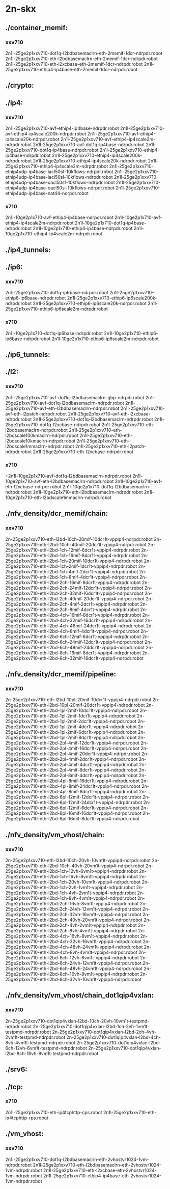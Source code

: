 # 2n-skx
## ./container_memif:
### xxv710
2n1l-25ge2p1xxv710-dot1q-l2bdbasemaclrn-eth-2memif-1dcr-ndrpdr.robot
2n1l-25ge2p1xxv710-eth-l2bdbasemaclrn-eth-2memif-1dcr-ndrpdr.robot
2n1l-25ge2p1xxv710-eth-l2xcbase-eth-2memif-1dcr-ndrpdr.robot
2n1l-25ge2p1xxv710-ethip4-ip4base-eth-2memif-1dcr-ndrpdr.robot
## ./crypto:
## ./ip4:
### xxv710
2n1l-25ge2p1xxv710-avf-ethip4-ip4base-ndrpdr.robot
2n1l-25ge2p1xxv710-avf-ethip4-ip4scale200k-ndrpdr.robot
2n1l-25ge2p1xxv710-avf-ethip4-ip4scale20k-ndrpdr.robot
2n1l-25ge2p1xxv710-avf-ethip4-ip4scale2m-ndrpdr.robot
2n1l-25ge2p1xxv710-avf-dot1q-ip4base-ndrpdr.robot
2n1l-25ge2p1xxv710-dot1q-ip4base-ndrpdr.robot
2n1l-25ge2p1xxv710-ethip4-ip4base-ndrpdr.robot
2n1l-25ge2p1xxv710-ethip4-ip4scale200k-ndrpdr.robot
2n1l-25ge2p1xxv710-ethip4-ip4scale20k-ndrpdr.robot
2n1l-25ge2p1xxv710-ethip4-ip4scale2m-ndrpdr.robot
2n1l-25ge2p1xxv710-ethip4udp-ip4base-iacl50sf-10kflows-ndrpdr.robot
2n1l-25ge2p1xxv710-ethip4udp-ip4base-iacl50sl-10kflows-ndrpdr.robot
2n1l-25ge2p1xxv710-ethip4udp-ip4base-oacl50sf-10kflows-ndrpdr.robot
2n1l-25ge2p1xxv710-ethip4udp-ip4base-oacl50sl-10kflows-ndrpdr.robot
2n1l-25ge2p1xxv710-ethip4udp-ip4base-nat44-ndrpdr.robot
### x710
2n1l-10ge2p1x710-avf-ethip4-ip4base-ndrpdr.robot
2n1l-10ge2p1x710-avf-ethip4-ip4scale2m-ndrpdr.robot
2n1l-10ge2p1x710-dot1q-ip4base-ndrpdr.robot
2n1l-10ge2p1x710-ethip4-ip4base-ndrpdr.robot
2n1l-10ge2p1x710-ethip4-ip4scale2m-ndrpdr.robot
## ./ip4_tunnels:
## ./ip6:
### xxv710
2n1l-25ge2p1xxv710-dot1q-ip6base-ndrpdr.robot
2n1l-25ge2p1xxv710-ethip6-ip6base-ndrpdr.robot
2n1l-25ge2p1xxv710-ethip6-ip6scale200k-ndrpdr.robot
2n1l-25ge2p1xxv710-ethip6-ip6scale20k-ndrpdr.robot
2n1l-25ge2p1xxv710-ethip6-ip6scale2m-ndrpdr.robot
### x710
2n1l-10ge2p1x710-dot1q-ip6base-ndrpdr.robot
2n1l-10ge2p1x710-ethip6-ip6base-ndrpdr.robot
2n1l-10ge2p1x710-ethip6-ip6scale2m-ndrpdr.robot
## ./ip6_tunnels:
## ./l2:
### xxv710
2n1l-25ge2p1xxv710-avf-dot1q-l2bdbasemaclrn-gbp-ndrpdr.robot
2n1l-25ge2p1xxv710-avf-dot1q-l2bdbasemaclrn-ndrpdr.robot
2n1l-25ge2p1xxv710-avf-eth-l2bdbasemaclrn-ndrpdr.robot
2n1l-25ge2p1xxv710-avf-eth-l2patch-ndrpdr.robot
2n1l-25ge2p1xxv710-avf-eth-l2xcbase-ndrpdr.robot
2n1l-25ge2p1xxv710-dot1q-l2bdbasemaclrn-ndrpdr.robot
2n1l-25ge2p1xxv710-dot1q-l2xcbase-ndrpdr.robot
2n1l-25ge2p1xxv710-eth-l2bdbasemaclrn-ndrpdr.robot
2n1l-25ge2p1xxv710-eth-l2bdscale100kmaclrn-ndrpdr.robot
2n1l-25ge2p1xxv710-eth-l2bdscale10kmaclrn-ndrpdr.robot
2n1l-25ge2p1xxv710-eth-l2bdscale1mmaclrn-ndrpdr.robot
2n1l-25ge2p1xxv710-eth-l2patch-ndrpdr.robot
2n1l-25ge2p1xxv710-eth-l2xcbase-ndrpdr.robot
### x710
+2n1l-10ge2p1x710-avf-dot1q-l2bdbasemaclrn-ndrpdr.robot
2n1l-10ge2p1x710-avf-eth-l2bdbasemaclrn-ndrpdr.robot
2n1l-10ge2p1x710-avf-eth-l2xcbase-ndrpdr.robot
2n1l-10ge2p1x710-dot1q-l2bdbasemaclrn-ndrpdr.robot
2n1l-10ge2p1x710-eth-l2bdbasemaclrn-ndrpdr.robot
2n1l-10ge2p1x710-eth-l2bdscale1mmaclrn-ndrpdr.robot
## ./nfv_density/dcr_memif/chain:
### xxv710
2n-25ge2p1xxv710-eth-l2bd-10ch-20mif-10dcr1t-vppip4-ndrpdr.robot
2n-25ge2p1xxv710-eth-l2bd-10ch-40mif-20dcr1t-vppip4-ndrpdr.robot
2n-25ge2p1xxv710-eth-l2bd-1ch-12mif-6dcr1t-vppip4-ndrpdr.robot
2n-25ge2p1xxv710-eth-l2bd-1ch-16mif-8dcr1t-vppip4-ndrpdr.robot
2n-25ge2p1xxv710-eth-l2bd-1ch-20mif-10dcr1t-vppip4-ndrpdr.robot
2n-25ge2p1xxv710-eth-l2bd-1ch-2mif-1dcr1t-vppip4-ndrpdr.robot
2n-25ge2p1xxv710-eth-l2bd-1ch-4mif-2dcr1t-vppip4-ndrpdr.robot
2n-25ge2p1xxv710-eth-l2bd-1ch-8mif-4dcr1t-vppip4-ndrpdr.robot
2n-25ge2p1xxv710-eth-l2bd-2ch-16mif-8dcr1t-vppip4-ndrpdr.robot
2n-25ge2p1xxv710-eth-l2bd-2ch-24mif-12dcr1t-vppip4-ndrpdr.robot
2n-25ge2p1xxv710-eth-l2bd-2ch-32mif-16dcr1t-vppip4-ndrpdr.robot
2n-25ge2p1xxv710-eth-l2bd-2ch-40mif-20dcr1t-vppip4-ndrpdr.robot
2n-25ge2p1xxv710-eth-l2bd-2ch-4mif-2dcr1t-vppip4-ndrpdr.robot
2n-25ge2p1xxv710-eth-l2bd-2ch-8mif-4dcr1t-vppip4-ndrpdr.robot
2n-25ge2p1xxv710-eth-l2bd-4ch-16mif-8dcr1t-vppip4-ndrpdr.robot
2n-25ge2p1xxv710-eth-l2bd-4ch-32mif-16dcr1t-vppip4-ndrpdr.robot
2n-25ge2p1xxv710-eth-l2bd-4ch-48mif-24dcr1t-vppip4-ndrpdr.robot
2n-25ge2p1xxv710-eth-l2bd-4ch-8mif-4dcr1t-vppip4-ndrpdr.robot
2n-25ge2p1xxv710-eth-l2bd-6ch-12mif-6dcr1t-vppip4-ndrpdr.robot
2n-25ge2p1xxv710-eth-l2bd-6ch-24mif-12dcr1t-vppip4-ndrpdr.robot
2n-25ge2p1xxv710-eth-l2bd-6ch-48mif-24dcr1t-vppip4-ndrpdr.robot
2n-25ge2p1xxv710-eth-l2bd-8ch-16mif-8dcr1t-vppip4-ndrpdr.robot
2n-25ge2p1xxv710-eth-l2bd-8ch-32mif-16dcr1t-vppip4-ndrpdr.robot
## ./nfv_density/dcr_memif/pipeline:
### xxv710
2n-25ge2p1xxv710-eth-l2bd-10pl-20mif-10dcr1t-vppip4-ndrpdr.robot
2n-25ge2p1xxv710-eth-l2bd-10pl-20mif-20dcr1t-vppip4-ndrpdr.robot
2n-25ge2p1xxv710-eth-l2bd-1pl-2mif-10dcr1t-vppip4-ndrpdr.robot
2n-25ge2p1xxv710-eth-l2bd-1pl-2mif-1dcr1t-vppip4-ndrpdr.robot
2n-25ge2p1xxv710-eth-l2bd-1pl-2mif-2dcr1t-vppip4-ndrpdr.robot
2n-25ge2p1xxv710-eth-l2bd-1pl-2mif-4dcr1t-vppip4-ndrpdr.robot
2n-25ge2p1xxv710-eth-l2bd-1pl-2mif-6dcr1t-vppip4-ndrpdr.robot
2n-25ge2p1xxv710-eth-l2bd-1pl-2mif-8dcr1t-vppip4-ndrpdr.robot
2n-25ge2p1xxv710-eth-l2bd-2pl-4mif-12dcr1t-vppip4-ndrpdr.robot
2n-25ge2p1xxv710-eth-l2bd-2pl-4mif-16dcr1t-vppip4-ndrpdr.robot
2n-25ge2p1xxv710-eth-l2bd-2pl-4mif-20dcr1t-vppip4-ndrpdr.robot
2n-25ge2p1xxv710-eth-l2bd-2pl-4mif-2dcr1t-vppip4-ndrpdr.robot
2n-25ge2p1xxv710-eth-l2bd-2pl-4mif-4dcr1t-vppip4-ndrpdr.robot
2n-25ge2p1xxv710-eth-l2bd-2pl-4mif-8dcr1t-vppip4-ndrpdr.robot
2n-25ge2p1xxv710-eth-l2bd-2pl-8mif-4dcr1t-vppip4-ndrpdr.robot
2n-25ge2p1xxv710-eth-l2bd-4pl-8mif-16dcr1t-vppip4-ndrpdr.robot
2n-25ge2p1xxv710-eth-l2bd-4pl-8mif-24dcr1t-vppip4-ndrpdr.robot
2n-25ge2p1xxv710-eth-l2bd-4pl-8mif-8dcr1t-vppip4-ndrpdr.robot
2n-25ge2p1xxv710-eth-l2bd-6pl-12mif-12dcr1t-vppip4-ndrpdr.robot
2n-25ge2p1xxv710-eth-l2bd-6pl-12mif-24dcr1t-vppip4-ndrpdr.robot
2n-25ge2p1xxv710-eth-l2bd-6pl-12mif-6dcr1t-vppip4-ndrpdr.robot
2n-25ge2p1xxv710-eth-l2bd-8pl-16mif-16dcr1t-vppip4-ndrpdr.robot
2n-25ge2p1xxv710-eth-l2bd-8pl-16mif-8dcr1t-vppip4-ndrpdr.robot
## ./nfv_density/vm_vhost/chain:
### xxv710
2n-25ge2p1xxv710-eth-l2bd-10ch-20vh-10vm1t-vppip4-ndrpdr.robot
2n-25ge2p1xxv710-eth-l2bd-10ch-40vh-20vm1t-vppip4-ndrpdr.robot
2n-25ge2p1xxv710-eth-l2bd-1ch-12vh-6vm1t-vppip4-ndrpdr.robot
2n-25ge2p1xxv710-eth-l2bd-1ch-16vh-8vm1t-vppip4-ndrpdr.robot
2n-25ge2p1xxv710-eth-l2bd-1ch-20vh-10vm1t-vppip4-ndrpdr.robot
2n-25ge2p1xxv710-eth-l2bd-1ch-2vh-1vm1t-vppip4-ndrpdr.robot
2n-25ge2p1xxv710-eth-l2bd-1ch-4vh-2vm1t-vppip4-ndrpdr.robot
2n-25ge2p1xxv710-eth-l2bd-1ch-8vh-4vm1t-vppip4-ndrpdr.robot
2n-25ge2p1xxv710-eth-l2bd-2ch-16vh-8vm1t-vppip4-ndrpdr.robot
2n-25ge2p1xxv710-eth-l2bd-2ch-24vh-12vm1t-vppip4-ndrpdr.robot
2n-25ge2p1xxv710-eth-l2bd-2ch-32vh-16vm1t-vppip4-ndrpdr.robot
2n-25ge2p1xxv710-eth-l2bd-2ch-40vh-20vm1t-vppip4-ndrpdr.robot
2n-25ge2p1xxv710-eth-l2bd-2ch-4vh-2vm1t-vppip4-ndrpdr.robot
2n-25ge2p1xxv710-eth-l2bd-2ch-8vh-4vm1t-vppip4-ndrpdr.robot
2n-25ge2p1xxv710-eth-l2bd-4ch-16vh-8vm1t-vppip4-ndrpdr.robot
2n-25ge2p1xxv710-eth-l2bd-4ch-32vh-16vm1t-vppip4-ndrpdr.robot
2n-25ge2p1xxv710-eth-l2bd-4ch-48vh-24vm1t-vppip4-ndrpdr.robot
2n-25ge2p1xxv710-eth-l2bd-4ch-8vh-4vm1t-vppip4-ndrpdr.robot
2n-25ge2p1xxv710-eth-l2bd-6ch-12vh-6vm1t-vppip4-ndrpdr.robot
2n-25ge2p1xxv710-eth-l2bd-6ch-24vh-12vm1t-vppip4-ndrpdr.robot
2n-25ge2p1xxv710-eth-l2bd-6ch-48vh-24vm1t-vppip4-ndrpdr.robot
2n-25ge2p1xxv710-eth-l2bd-8ch-16vh-8vm1t-vppip4-ndrpdr.robot
2n-25ge2p1xxv710-eth-l2bd-8ch-32vh-16vm1t-vppip4-ndrpdr.robot
## ./nfv_density/vm_vhost/chain_dot1qip4vxlan:
### xxv710
2n-25ge2p1xxv710-dot1qip4vxlan-l2bd-10ch-20vh-10vm1t-testpmd-ndrpdr.robot
2n-25ge2p1xxv710-dot1qip4vxlan-l2bd-1ch-2vh-1vm1t-testpmd-ndrpdr.robot
2n-25ge2p1xxv710-dot1qip4vxlan-l2bd-2ch-4vh-2vm1t-testpmd-ndrpdr.robot
2n-25ge2p1xxv710-dot1qip4vxlan-l2bd-4ch-8vh-4vm1t-testpmd-ndrpdr.robot
2n-25ge2p1xxv710-dot1qip4vxlan-l2bd-6ch-12vh-6vm1t-testpmd-ndrpdr.robot
2n-25ge2p1xxv710-dot1qip4vxlan-l2bd-8ch-16vh-8vm1t-testpmd-ndrpdr.robot
## ./srv6:
## ./tcp:
### x710
2n1l-25ge2p1xxv710-eth-ip4tcphttp-cps.robot
2n1l-25ge2p1xxv710-eth-ip4tcphttp-rps.robot
## ./vm_vhost:
### xxv710
2n1l-25ge2p1xxv710-dot1q-l2bdbasemaclrn-eth-2vhostvr1024-1vm-ndrpdr.robot
2n1l-25ge2p1xxv710-eth-l2bdbasemaclrn-eth-2vhostvr1024-1vm-ndrpdr.robot
2n1l-25ge2p1xxv710-eth-l2xcbase-eth-2vhostvr1024-1vm-ndrpdr.robot
2n1l-25ge2p1xxv710-ethip4-ip4base-eth-2vhostvr1024-1vm-ndrpdr.robot